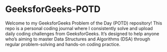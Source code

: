 # GeeksforGeeks-POTD
Welcome to my GeeksforGeeks Problem of the Day (POTD) repository! This repo is a personal coding journal where I consistently solve and upload daily coding challenges from GeeksforGeeks. It’s designed to help anyone who’s aiming to master Data Structures and Algorithms (DSA) through regular problem-solving and hands-on coding practice.
